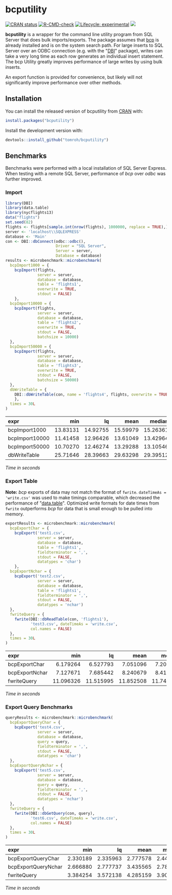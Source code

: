 # bcputility


<!-- badges: start -->
[![CRAN status](https://www.r-pkg.org/badges/version/bcputility)](https://CRAN.R-project.org/package=bcputility)
[![R-CMD-check](https://github.com/tomroh/bcputility/workflows/R-CMD-check/badge.svg)](https://github.com/tomroh/bcputility/actions)
[![Lifecycle: experimental](https://img.shields.io/badge/lifecycle-experimental-orange.svg)](https://lifecycle.r-lib.org/articles/stages.html#experimental-1)
[![](http://cranlogs.r-pkg.org/badges/grand-total/bcputility?color=green)](https://cran.r-project.org/package=bcputility)
<!-- badges: end -->



**bcputility** is a wrapper for the command line utility program from SQL Server 
that does bulk imports/exports. The package assumes that [bcp](https://docs.microsoft.com/en-us/sql/tools/bcp-utility?view=sql-server-ver15)
is already installed and is on the system search path. For large inserts to SQL 
Server over an ODBC connection (e.g. with the 
"[DBI](https://db.rstudio.com/dbi/)" package), writes can take a very long time as 
each row generates an individual insert statement. The bcp Utility greatly 
improves performance of large writes by using bulk inserts.

An export function is provided for convenience, but likely will not significantly
improve performance over other methods.


## Installation

You can install the released version of bcputility from 
[CRAN](https://CRAN.R-project.org) with:

``` r
install.packages("bcputility")
```

Install the development version with:

```r
devtools::install_github("tomroh/bcputility")
```

## Benchmarks

Benchmarks were performed with a local installation of SQL Server Express. 
When testing with a remote SQL Server, performance of *bcp* over *odbc* was further 
improved.

### Import

``` r
library(DBI)
library(data.table)
library(nycflights13)
data("flights")
set.seed(82)
flights <- flights[sample.int(nrow(flights), 1000000, replace = TRUE),]
server <- 'localhost\\SQLEXPRESS'
database <- 'Main'
con <- DBI::dbConnect(odbc::odbc(),
                      Driver = "SQL Server",
                      Server = server,
                      Database = database)
results <- microbenchmark::microbenchmark(
  bcpImport1000 = {
    bcpImport(flights,
              server = server,
              database = database,
              table = 'flights1',
              overwrite = TRUE,
              stdout = FALSE)
    },
  bcpImport10000 = {
    bcpImport(flights,
              server = server,
              database = database,
              table = 'flights2',
              overwrite = TRUE,
              stdout = FALSE,
              batchsize = 10000)
  },
  bcpImport50000 = {
    bcpImport(flights,
              server = server,
              database = database,
              table = 'flights3',
              overwrite = TRUE,
              stdout = FALSE,
              batchsize = 50000)
  },
  dbWriteTable = {
    DBI::dbWriteTable(con, name = 'flights4', flights, overwrite = TRUE)
    },
  times = 30L
)
```

|expr           |      min|       lq|     mean|   median|       uq|      max| neval|
|:--------------|--------:|--------:|--------:|--------:|--------:|--------:|-----:|
|bcpImport1000  | 13.83131| 14.92755| 15.59979| 15.26361| 16.50634| 17.31753|    30|
|bcpImport10000 | 11.41458| 12.96426| 13.61049| 13.42964| 14.34338| 15.46362|    30|
|bcpImport50000 | 10.70270| 12.46274| 13.29288| 13.10546| 13.59440| 17.85827|    30|
|dbWriteTable   | 25.71646| 28.39663| 29.63298| 29.39512| 30.49987| 35.38698|    30|

*Time in seconds*

### Export Table

**Note:** *bcp* exports of data may not match the format of ```fwrite```. 
```dateTimeAs = 'write.csv'``` was used to make timings comparable, which 
decreased the performance of "[data.table](https://rdatatable.gitlab.io/data.table/)". 
Optimized write formats for date times from ```fwrite``` outperforms *bcp* for 
data that is small enough to be pulled into memory.

``` r
exportResults <- microbenchmark::microbenchmark(
  bcpExportChar = {
    bcpExport('test1.csv',
              server = server,
              database = database,
              table = 'flights1',
              fieldterminator = ',',
              stdout = FALSE,
              datatypes = 'char')
    },
  bcpExportNchar = {
    bcpExport('test2.csv',
              server = server,
              database = database,
              table = 'flights1',
              fieldterminator = ',',
              stdout = FALSE,
              datatypes = 'nchar')
  },
  fwriteQuery = {
    fwrite(DBI::dbReadTable(con, 'flights1'),
           'test3.csv', dateTimeAs = 'write.csv',
           col.names = FALSE)
  },
  times = 30L
)
```

|expr           |       min|        lq|      mean|    median|       uq|       max| neval|
|:--------------|---------:|---------:|---------:|---------:|--------:|---------:|-----:|
|bcpExportChar  |  6.179264|  6.527793|  7.051096|  7.207091|  7.40403|  8.221965|    30|
|bcpExportNchar |  7.127671|  7.685442|  8.240679|  8.413417|  8.54752|  9.313255|    30|
|fwriteQuery    | 11.096326| 11.515995| 11.852508| 11.741095| 12.20761| 13.015459|    30|

*Time in seconds*

### Export Query Benchmarks

``` r
queryResults <- microbenchmark::microbenchmark(
  bcpExportQueryChar = {
    bcpExport('test4.csv',
              server = server,
              database = database,
              query = query,
              fieldterminator = ',',
              stdout = FALSE,
              datatypes = 'char')
  },
  bcpExportQueryNchar = {
    bcpExport('test5.csv',
              server = server,
              database = database,
              query = query,
              fieldterminator = ',',
              stdout = FALSE,
              datatypes = 'nchar')
  },
  fwriteQuery = {
    fwrite(DBI::dbGetQuery(con, query),
           'test6.csv', dateTimeAs = 'write.csv',
           col.names = FALSE)
  },
  times = 30L
)
```

|expr                |      min|       lq|     mean|   median|       uq|      max| neval|
|:-------------------|--------:|--------:|--------:|--------:|--------:|--------:|-----:|
|bcpExportQueryChar  | 2.330189| 2.335963| 2.777578| 2.444756| 3.010092| 4.892223|    30|
|bcpExportQueryNchar | 2.666880| 2.777737| 3.435565| 2.789167| 3.443354| 7.774271|    30|
|fwriteQuery         | 3.384254| 3.572138| 4.285159| 3.904367| 4.361619| 8.017063|    30|

*Time in seconds*
